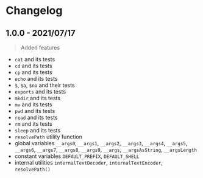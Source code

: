 # Changelog

## 1.0.0 - 2021/07/17

> Added features

- `cat` and its tests
- `cd` and its tests
- `cp` and its tests
- `echo` and its tests
- `$`, `$a`, `$no` and their tests
- `exports` and its tests
- `mkdir` and its tests
- `mv` and its tests
- `pwd` and its tests
- `read` and its tests
- `rm` and its tests
- `sleep` and its tests
- `resolvePath` utility function
- global variables `__args0`, `__args1`, `__args2`, `__args3`, `__args4`,
  `__args5`, `__args6`, `__args7`, `__args8`, `__args9`, `__args`,
  `__argsAsString`, `__argsLength`
- constant variables `DEFAULT_PREFIX`, `DEFAULT_SHELL`
- internal utilities `internalTextDecoder`, `internalTextEncoder`,
  `resolvePath()`
